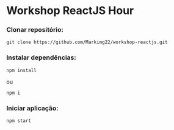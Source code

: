 # Workshop ReactJS Hour

### Clonar repositório:
```
git clone https://github.com/Markimg22/workshop-reactjs.git
``` 

### Instalar dependências:
```
npm install
```
ou
```
npm i
```

### Iniciar aplicação:
```
npm start
```
